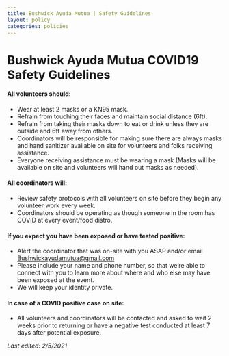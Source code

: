 ```yaml
---
title: Bushwick Ayuda Mutua | Safety Guidelines
layout: policy
categories: policies
---
```


# Bushwick Ayuda Mutua COVID19 Safety Guidelines

#### All volunteers should:
- Wear at least 2 masks or a KN95 mask.
- Refrain from touching their faces and maintain social distance (6ft).
- Refrain from taking their masks down to eat or drink unless they are outside and 6ft away from others. 
- Coordinators will be responsible for making sure there are always masks and hand sanitizer available on site for volunteers and folks receiving assistance.
- Everyone receiving assistance must be wearing a mask (Masks will be available on site and volunteers will hand out masks as needed).

#### All coordinators will:
- Review safety protocols with all volunteers on site before they begin any volunteer work every week.
- Coordinators should be operating as though someone in the room has COVID at every event/food distro.

####  If you expect you have been exposed or have tested positive: 
- Alert the coordinator that was on-site with you ASAP and/or email Bushwickayudamutua@gmail.com 
- Please include your name and phone number, so that we’re able to connect with you to learn more about where and who else may have been exposed at the event. 
- We will keep your identity private. 

#### In case of a COVID positive case on site:
- All volunteers and coordinators will be contacted and asked to wait 2 weeks prior to returning or have a negative test conducted at least 7 days after potential exposure.

_Last edited: 2/5/2021_